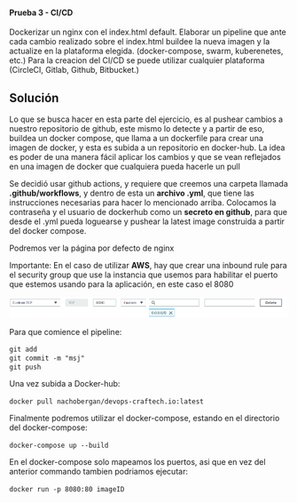 #### Prueba 3 - CI/CD

Dockerizar un nginx con el index.html default.
Elaborar un pipeline que ante cada cambio realizado sobre el index.html buildee la nueva imagen y la actualize en la plataforma elegida. (docker-compose, swarm, kuberenetes, etc.)
Para la creacion del CI/CD se puede utilizar cualquier plataforma (CircleCI, Gitlab, Github, Bitbucket.)

## Solución

Lo que se busca hacer en esta parte del ejercicio, es al pushear cambios a nuestro repositorio de github, este mismo lo detecte y a partir de eso, buildea un docker compose, que llama a un dockerfile para crear una imagen de docker, y esta es subida a un repositorio en docker-hub. La idea es poder de una manera fácil aplicar los cambios y que se vean reflejados en una imagen de docker que cualquiera pueda hacerle un pull

Se decidió usar github actions, y requiere que creemos una carpeta llamada **.github/workflows**, y dentro de esta un **archivo .yml**, que tiene las instrucciones necesarias para hacer lo mencionado arriba. Colocamos la contraseña y el usuario de dockerhub como un **secreto en github**, para que desde el .yml pueda loguearse y pushear la latest image construida a partir del docker compose.

Podremos ver la página por defecto de nginx

Importante: En el caso de utilizar **AWS**, hay que crear una inbound rule para el security group que use la instancia que usemos para habilitar el puerto que estemos usando para la aplicación, en este caso el 8080

![Diagrama AWS](aws-securitygroup8080.png)


Para que comience el pipeline:

```
git add
git commit -m "msj"
git push
```

Una vez subida a Docker-hub:

```docker pull nachobergan/devops-craftech.io:latest```

Finalmente podremos utilizar el docker-compose, estando en el directorio del docker-compose:

 ```docker-compose up --build```

 En el docker-compose solo mapeamos los puertos, asi que en vez del anterior commando tambien podriamos ejecutar:

```docker run -p 8080:80 imageID```
